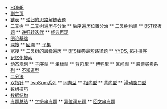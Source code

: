 <!-- docs/_sidebar.md -->

* [HOME](./)
* [副主页](./coding/index)
* [链表](./coding/linkedlist/index)
** [递归的思路解链表题](./coding/linkedlist/kgroupreverse)
* [二叉树](./coding/tree/index)
** [二叉树遍历与分治](./coding/tree/traversal)
** [后序遍历位置分治](./coding/tree/postorder)
** [二叉树构建](./coding/tree/reconstruct)
** [BST模板题](./coding/tree/bst)
** [递归转迭代](./coding/tree/iterative)
** [经典再现](./coding/tree/classic)
* [图论基础](./)
* [深搜](./coding/dfs/index)
** [回溯](./coding/dfs/backtrack)
** [子集](./coding/dfs/subset)
* [宽搜](./coding/bfs/index)
** [二叉树的层级遍历](./coding/bfs/levels)
** [BFS经典最短路径题](./coding/bfs/shortest)
** [YYDS, 拓扑排序](./coding/bfs/topsort)
* [记忆化搜索](./coding/memo/index)
* [动态规划](./coding/dp/index)
** [子序型](./coding/dp/subsequence)
** [坐标型](./coding/dp/indices)
** [背包型](./coding/dp/knapsack)
** [博弈型](./coding/dp/gametheory)
** [区间型](./coding/dp/interval)
** [股票买卖系列](./coding/dp/stock)
** [不知道型](./coding/dp/unknown)
* [二分法](./coding/binsearch/index)
* [双指针](./coding/twopointer/index)
** [twoSum系列](./coding/twopointer/twosum)
** [同向型](./coding/twopointer/forward)
** [相向型](./coding/twopointer/inward)
** [背向型](./coding/twopointer/outward)
** [滑动窗口型](./coding/twopointer/sliding)
* [数组技巧](./coding/array/index)
* [数据结构](./coding/datastructure/index)
* [专题总结](./)
** [字符串专题](./)
** [异位词专题](./)
** [回文串专题](./)

